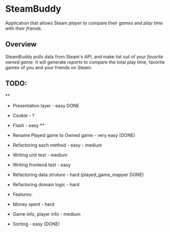 # SteamBuddy

Application that allows Steam *player* to compare their *games* and *play time* with their *friends*.

## Overview

SteamBuddy pulls data from Steam's API, and make list out of your *favorite owned game*. It will generate *reports* to compare the total play time, favorite games of you and your friends on Steam.

## TODO:

** 
- Presentation layer - easy  DONE
- Cookie - ?
- Flash - easy
**

- Rename Played game to Owned game - very easy (DONE)
- Refactoring each method - easy - medium
- Writing unit test - medium
- Writing frontend test - easy
- Refactoring data struture - hard (played_game_mapper DONE)
- Refactoring domain logic - hard

- Features:
- Money spent - hard
- Game info, player info - medium
- Sorting - easy (DONE)